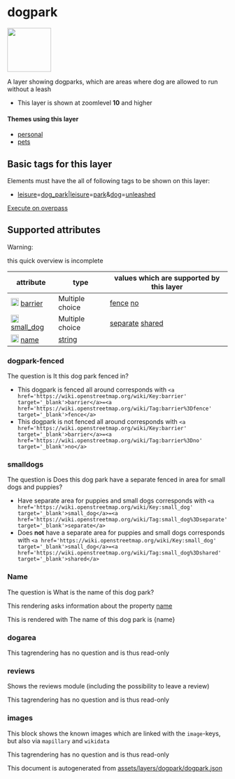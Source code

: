 

 dogpark 
=========



<img src='https://mapcomplete.osm.be/./assets/layers/dogpark/dog-park.svg' height="100px"> 

A layer showing dogparks, which are areas where dog are allowed to run without a leash






  - This layer is shown at zoomlevel **10** and higher




#### Themes using this layer 





  - [personal](https://mapcomplete.osm.be/personal)
  - [pets](https://mapcomplete.osm.be/pets)




 Basic tags for this layer 
---------------------------



Elements must have the all of following tags to be shown on this layer:



  - <a href='https://wiki.openstreetmap.org/wiki/Key:leisure' target='_blank'>leisure</a>=<a href='https://wiki.openstreetmap.org/wiki/Tag:leisure%3Ddog_park' target='_blank'>dog_park</a>|<a href='https://wiki.openstreetmap.org/wiki/Key:leisure' target='_blank'>leisure</a>=<a href='https://wiki.openstreetmap.org/wiki/Tag:leisure%3Dpark' target='_blank'>park</a>&<a href='https://wiki.openstreetmap.org/wiki/Key:dog' target='_blank'>dog</a>=<a href='https://wiki.openstreetmap.org/wiki/Tag:dog%3Dunleashed' target='_blank'>unleashed</a>


[Execute on overpass](http://overpass-turbo.eu/?Q=%5Bout%3Ajson%5D%5Btimeout%3A90%5D%3B(%20%20%20%20nwr%5B%22leisure%22%3D%22dog_park%22%5D(%7B%7Bbbox%7D%7D)%3B%0A%20%20%20%20nwr%5B%22dog%22%3D%22unleashed%22%5D%5B%22leisure%22%3D%22park%22%5D(%7B%7Bbbox%7D%7D)%3B%0A)%3Bout%20body%3B%3E%3Bout%20skel%20qt%3B)



 Supported attributes 
----------------------



Warning: 

this quick overview is incomplete



attribute | type | values which are supported by this layer
----------- | ------ | ------------------------------------------
[<img src='https://mapcomplete.osm.be/assets/svg/statistics.svg' height='18px'>](https://taginfo.openstreetmap.org/keys/barrier#values) [barrier](https://wiki.openstreetmap.org/wiki/Key:barrier) | Multiple choice | [fence](https://wiki.openstreetmap.org/wiki/Tag:barrier%3Dfence) [no](https://wiki.openstreetmap.org/wiki/Tag:barrier%3Dno)
[<img src='https://mapcomplete.osm.be/assets/svg/statistics.svg' height='18px'>](https://taginfo.openstreetmap.org/keys/small_dog#values) [small_dog](https://wiki.openstreetmap.org/wiki/Key:small_dog) | Multiple choice | [separate](https://wiki.openstreetmap.org/wiki/Tag:small_dog%3Dseparate) [shared](https://wiki.openstreetmap.org/wiki/Tag:small_dog%3Dshared)
[<img src='https://mapcomplete.osm.be/assets/svg/statistics.svg' height='18px'>](https://taginfo.openstreetmap.org/keys/name#values) [name](https://wiki.openstreetmap.org/wiki/Key:name) | [string](../SpecialInputElements.md#string) | 




### dogpark-fenced 



The question is  It this dog park fenced in?





  - This dogpark is fenced all around  corresponds with  `<a href='https://wiki.openstreetmap.org/wiki/Key:barrier' target='_blank'>barrier</a>=<a href='https://wiki.openstreetmap.org/wiki/Tag:barrier%3Dfence' target='_blank'>fence</a>`
  - This dogpark is not fenced all around  corresponds with  `<a href='https://wiki.openstreetmap.org/wiki/Key:barrier' target='_blank'>barrier</a>=<a href='https://wiki.openstreetmap.org/wiki/Tag:barrier%3Dno' target='_blank'>no</a>`




### smalldogs 



The question is  Does this dog park have a separate fenced in area for small dogs and puppies?





  - Have separate area for puppies and small dogs  corresponds with  `<a href='https://wiki.openstreetmap.org/wiki/Key:small_dog' target='_blank'>small_dog</a>=<a href='https://wiki.openstreetmap.org/wiki/Tag:small_dog%3Dseparate' target='_blank'>separate</a>`
  - Does <strong>not</strong> have a separate area for puppies and small dogs  corresponds with  `<a href='https://wiki.openstreetmap.org/wiki/Key:small_dog' target='_blank'>small_dog</a>=<a href='https://wiki.openstreetmap.org/wiki/Tag:small_dog%3Dshared' target='_blank'>shared</a>`




### Name 



The question is  What is the name of this dog park?

This rendering asks information about the property  [name](https://wiki.openstreetmap.org/wiki/Key:name) 

This is rendered with  The name of this dog park is {name}





### dogarea 



This tagrendering has no question and is thus read-only





### reviews 



Shows the reviews module (including the possibility to leave a review)

This tagrendering has no question and is thus read-only





### images 



This block shows the known images which are linked with the `image`-keys, but also via `mapillary` and `wikidata`

This tagrendering has no question and is thus read-only

 

This document is autogenerated from [assets/layers/dogpark/dogpark.json](https://github.com/pietervdvn/MapComplete/blob/develop/assets/layers/dogpark/dogpark.json)